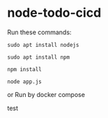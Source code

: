 # node-todo-cicd  

Run these commands:

`sudo apt install nodejs`


`sudo apt install npm`


`npm install`

`node app.js`

or Run by docker compose

test

